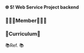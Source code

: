 #### 🌐 S! Web Service Project backend

<h3>🧑🏻‍💻Member🧑🏻‍💻</h3>



<h3>📓Curriculum📓</h3>


<p>📚Ref. 📚</p>
